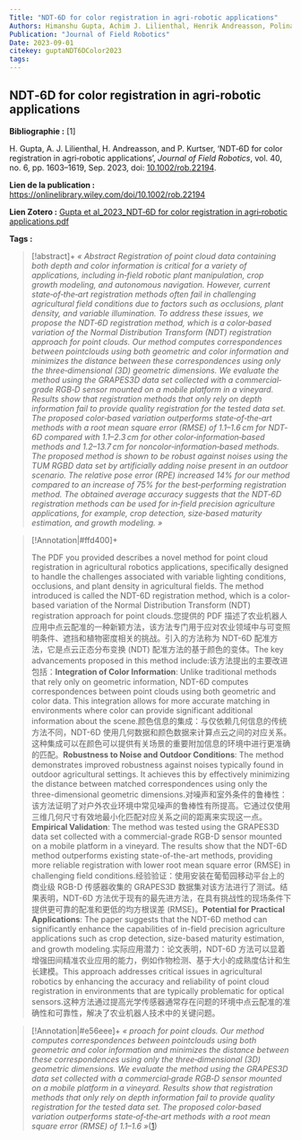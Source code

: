 ```yaml
---
Title: "NDT‐6D for color registration in agri‐robotic applications"
Authors: Himanshu Gupta, Achim J. Lilienthal, Henrik Andreasson, Polina Kurtser
Publication: "Journal of Field Robotics"
Date: 2023-09-01
citekey: guptaNDT6DColor2023
tags: 
---
```


## NDT‐6D for color registration in agri‐robotic applications

**Bibliographie :** [1]

H. Gupta, A. J. Lilienthal, H. Andreasson, and P. Kurtser, ‘NDT‐6D for color registration in agri‐robotic applications’, _Journal of Field Robotics_, vol. 40, no. 6, pp. 1603–1619, Sep. 2023, doi: [10.1002/rob.22194](https://doi.org/10.1002/rob.22194).

**Lien de la publication :** https://onlinelibrary.wiley.com/doi/10.1002/rob.22194

**Lien Zotero :** [Gupta et al_2023_NDT‐6D for color registration in agri‐robotic applications.pdf](zotero://select/library/items/MTL9XXAP)

**Tags :** 

> [!abstract]+
> _« Abstract
            Registration of point cloud data containing both depth and color information is critical for a variety of applications, including in‐field robotic plant manipulation, crop growth modeling, and autonomous navigation. However, current state‐of‐the‐art registration methods often fail in challenging agricultural field conditions due to factors such as occlusions, plant density, and variable illumination. To address these issues, we propose the NDT‐6D registration method, which is a color‐based variation of the Normal Distribution Transform (NDT) registration approach for point clouds. Our method computes correspondences between pointclouds using both geometric and color information and minimizes the distance between these correspondences using only the three‐dimensional (3D) geometric dimensions. We evaluate the method using the GRAPES3D data set collected with a commercial‐grade RGB‐D sensor mounted on a mobile platform in a vineyard. Results show that registration methods that only rely on depth information fail to provide quality registration for the tested data set. The proposed color‐based variation outperforms state‐of‐the‐art methods with a root mean square error (RMSE) of 1.1–1.6 cm for NDT‐6D compared with 1.1–2.3 cm for other color‐information‐based methods and 1.2–13.7 cm for noncolor‐information‐based methods. The proposed method is shown to be robust against noises using the TUM RGBD data set by artificially adding noise present in an outdoor scenario. The relative pose error (RPE) increased 14% for our method compared to an increase of 75% for the best‐performing registration method. The obtained average accuracy suggests that the NDT‐6D registration methods can be used for in‐field precision agriculture applications, for example, crop detection, size‐based maturity estimation, and growth modeling. »_

> [!Annotation|#ffd400]+
>
>
> The PDF you provided describes a novel method for point cloud registration in agricultural robotics applications, specifically designed to handle the challenges associated with variable lighting conditions, occlusions, and plant density in agricultural fields. The method introduced is called the NDT-6D registration method, which is a color-based variation of the Normal Distribution Transform (NDT) registration approach for point clouds.您提供的 PDF 描述了农业机器人应用中点云配准的一种新颖方法，该方法专门用于应对农业领域中与可变照明条件、遮挡和植物密度相关的挑战。引入的方法称为 NDT-6D 配准方法，它是点云正态分布变换 (NDT) 配准方法的基于颜色的变体。The key advancements proposed in this method include:该方法提出的主要改进包括：<b>Integration of Color Information</b>: Unlike traditional methods that rely only on geometric information, NDT-6D computes correspondences between point clouds using both geometric and color data. This integration allows for more accurate matching in environments where color can provide significant additional information about the scene.颜色信息的集成：与仅依赖几何信息的传统方法不同，NDT-6D 使用几何数据和颜色数据来计算点云之间的对应关系。这种集成可以在颜色可以提供有关场景的重要附加信息的环境中进行更准确的匹配。<b>Robustness to Noise and Outdoor Conditions</b>: The method demonstrates improved robustness against noises typically found in outdoor agricultural settings. It achieves this by effectively minimizing the distance between matched correspondences using only the three-dimensional geometric dimensions.对噪声和室外条件的鲁棒性：该方法证明了对户外农业环境中常见噪声的鲁棒性有所提高。它通过仅使用三维几何尺寸有效地最小化匹配对应关系之间的距离来实现这一点。<b>Empirical Validation</b>: The method was tested using the GRAPES3D data set collected with a commercial-grade RGB-D sensor mounted on a mobile platform in a vineyard. The results show that the NDT-6D method outperforms existing state-of-the-art methods, providing more reliable registration with lower root mean square error (RMSE) in challenging field conditions.经验验证：使用安装在葡萄园移动平台上的商业级 RGB-D 传感器收集的 GRAPES3D 数据集对该方法进行了测试。结果表明，NDT-6D 方法优于现有的最先进方法，在具有挑战性的现场条件下提供更可靠的配准和更低的均方根误差 (RMSE)。<b>Potential for Practical Applications</b>: The paper suggests that the NDT-6D method can significantly enhance the capabilities of in-field precision agriculture applications such as crop detection, size-based maturity estimation, and growth modeling.实际应用潜力：论文表明，NDT-6D 方法可以显着增强田间精准农业应用的能力，例如作物检测、基于大小的成熟度估计和生长建模。This approach addresses critical issues in agricultural robotics by enhancing the accuracy and reliability of point cloud registration in environments that are typically problematic for optical sensors.这种方法通过提高光学传感器通常存在问题的环境中点云配准的准确性和可靠性，解决了农业机器人技术中的关键问题。

> [!Annotation|#e56eee]+
>_« proach for point clouds. Our method computes correspondences between pointclouds using both geometric and color information and minimizes the distance between these correspondences using only the three‐dimensional (3D) geometric dimensions. We evaluate the method using the GRAPES3D data set collected with a commercial‐grade RGB‐D sensor mounted on a mobile platform in a vineyard. Results show that registration methods that only rely on depth information fail to provide quality registration for the tested data set. The proposed color‐based variation outperforms state‐of‐the‐art methods with a root mean square error (RMSE) of 1.1–1.6 »_([1](zotero://open-pdf/library/items/MTL9XXAP?page=1&annotation=JN92XP9Q))



